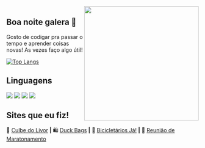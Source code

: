 <img align="right" width="300" src="https://i.giphy.com/media/zDuStFVpRJIZ2/giphy.webp" />

## Boa noite galera 👋

Gosto de codigar pra passar o tempo e aprender coisas novas! 
As vezes faço algo útil!


[![Top Langs](https://github-readme-stats.vercel.app/api/top-langs/?username=anuraghazra&layout=compact)](https://github.com/edinwow/github-readme-stats)


## Linguagens 

<img src="https://img.shields.io/badge/JavaScript-F7DF1E?style=for-the-badge&logo=javascript&logoColor=black"> <img src="https://img.shields.io/badge/HTML5-E34F26?style=for-the-badge&logo=html5&logoColor=white"> <img src="https://img.shields.io/badge/CSS-239120?&style=for-the-badge&logo=css3&logoColor=white"> <img src="https://img.shields.io/badge/Java-ED8B00?style=for-the-badge&logo=java&logoColor=white">

## Sites que eu fiz!

📖 [Culbe do Livor][culbe] **|** 
🛍️ [Duck Bags][duck] **|** 
🚴 [Bicicletários Já!][bike] **|** 
🎥 [Reunião de Maratonamento][maratonamento]

[culbe]: https://culbedolivor.vercel.app
[bike]: https://bicicletariosja.xyz
[duck]: https://duckbags.xyz
[maratonamento]: https://reuniaodemaratonamento.vercel.app
